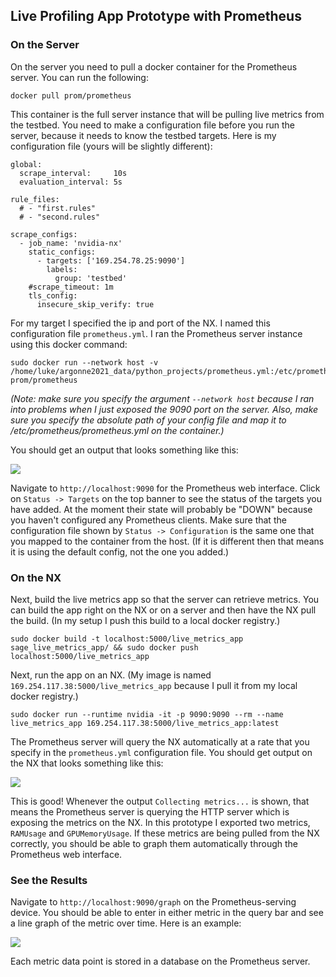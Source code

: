 ## Live Profiling App Prototype with Prometheus

### On the Server

On the server you need to pull a docker container for the Prometheus server. You can run the following:

```
docker pull prom/prometheus
```

This container is the full server instance that will be pulling live metrics from the testbed. You need to make a configuration file before you run the server, because it needs to know the testbed targets. Here is my configuration file (yours will be slightly different):

```
global:
  scrape_interval:     10s
  evaluation_interval: 5s

rule_files:
  # - "first.rules"
  # - "second.rules"

scrape_configs:
  - job_name: 'nvidia-nx'
    static_configs:
      - targets: ['169.254.78.25:9090']
        labels:
          group: 'testbed'
    #scrape_timeout: 1m
    tls_config:
      insecure_skip_verify: true
```

For my target I specified the ip and port of the NX. I named this configuration file `prometheus.yml`. I ran the Prometheus server instance using this docker command:

```
sudo docker run --network host -v /home/luke/argonne2021_data/python_projects/prometheus.yml:/etc/prometheus/prometheus.yml prom/prometheus
```

*(Note: make sure you specify the argument `--network host` because I ran into problems when I just exposed the 9090 port on the server. Also, make sure you specify the absolute path of your config file and map it to /etc/prometheus/prometheus.yml on the container.)*

You should get an output that looks something like this:

![](readme_pics/prometheus_server_output.png)

Navigate to `http://localhost:9090` for the Prometheus web interface. Click on `Status -> Targets` on the top banner to see the status of the targets you have added. At the moment their state will probably be "DOWN" because you haven't configured any Prometheus clients. Make sure that the configuration file shown by `Status -> Configuration` is the same one that you mapped to the container from the host. (If it is different then that means it is using the default config, not the one you added.)

### On the NX

Next, build the live metrics app so that the server can retrieve metrics. You can build the app right on the NX or on a server and then have the NX pull the build. (In my setup I push this build to a local docker registry.)

```
sudo docker build -t localhost:5000/live_metrics_app sage_live_metrics_app/ && sudo docker push localhost:5000/live_metrics_app
```

Next, run the app on an NX. (My image is named `169.254.117.38:5000/live_metrics_app` because I pull it from my local docker registry.)

```
sudo docker run --runtime nvidia -it -p 9090:9090 --rm --name live_metrics_app 169.254.117.38:5000/live_metrics_app:latest
```

The Prometheus server will query the NX automatically at a rate that you specify in the `prometheus.yml` configuration file. You should get output on the NX that looks something like this:

![](readme_pics/running_app.png)

This is good! Whenever the output `Collecting metrics...` is shown, that means the Prometheus server is querying the HTTP server which is exposing the metrics on the NX. In this prototype I exported two metrics, `RAMUsage` and `GPUMemoryUsage`. If these metrics are being pulled from the NX correctly, you should be able to graph them automatically through the Prometheus web interface.

### See the Results

Navigate to `http://localhost:9090/graph` on the Prometheus-serving device. You should be able to enter in either metric in the query bar and see a line graph of the metric over time. Here is an example:

![](readme_pics/GPU_memory_usage_graph.png)

Each metric data point is stored in a database on the Prometheus server.